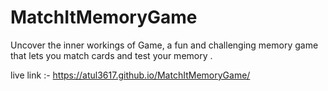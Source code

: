 # MatchItMemoryGame
Uncover the inner workings of Game, a fun and challenging memory game that lets you match cards and test your memory .

live link :- https://atul3617.github.io/MatchItMemoryGame/
